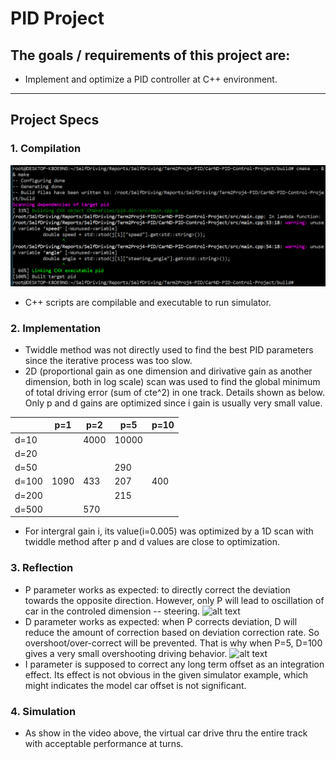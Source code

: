 # PID Project

## The goals / requirements of this project are:

* Implement and optimize a PID controller at C++ environment.

[//]: # (Image References)
[image1]: ./Compile.PNG
[video1]: ./P.gif
[video2]: ./PID.gif
---

## Project Specs

### 1. Compilation
![alt text][image1]
* C++ scripts are compilable and executable to run simulator.

### 2. Implementation
* Twiddle method was not directly used to find the best PID parameters since the iterative process was too slow.
* 2D (proportional gain as one dimension and dirivative gain as another dimension, both in log scale) scan was used to find the global minimum of total driving error (sum of cte^2) in one track. Details shown as below. Only p and d gains are optimized since i gain is usually very small value.

|       | p=1     | p=2     | p=5     | p=10      |
|-------|---------|---------|---------|-----------|
|d=10   |         | 4000    |  10000  |           |
|d=20   |         |         |         |           |
|d=50   |         |         | 290     |           |
|d=100  | 1090    |  433    | 207     |    400    |
|d=200  |         |         | 215     |           |
|d=500  |         | 570     |         |           |

* For intergral gain i, its value(i=0.005) was optimized by a 1D scan with twiddle method after p and d values are close to optimization.

### 3. Reflection
* P parameter works as expected: to directly correct the deviation towards the opposite direction. However, only P will lead to oscillation of car in the controled dimension -- steering.
![alt text][video1]
* D parameter works as expected: when P corrects deviation, D will reduce the amount of correction based on deviation correction rate. So overshoot/over-correct will be prevented. That is why when P=5, D=100 gives a very small overshooting driving behavior.
![alt text][video2]
* I parameter is supposed to correct any long term offset as an integration effect. Its effect is not obvious in the given simulator example, which might indicates the model car offset is not significant.

### 4. Simulation
* As show in the video above, the virtual car drive thru the entire track with acceptable performance at turns.
